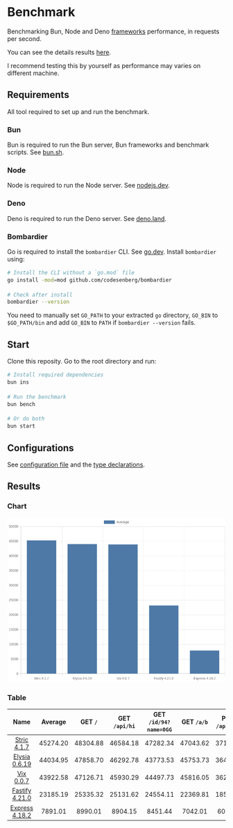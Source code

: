 # Benchmark
Benchmarking Bun, Node and Deno [frameworks](/src) performance, in requests per second.

You can see the details results [here](/results/index.md). 

I recommend testing this by yourself as performance may varies on different machine.

## Requirements
All tool required to set up and run the benchmark.

### Bun
Bun is required to run the Bun server, Bun frameworks and benchmark scripts. See [bun.sh](https://bun.sh).

### Node
Node is required to run the Node server. See [nodejs.dev](https://nodejs.dev).

### Deno
Deno is required to run the Deno server. See [deno.land](https://deno.land).

### Bombardier
Go is required to install the `bombardier` CLI. See [go.dev](https://go.dev).
Install `bombardier` using:
```bash
# Install the CLI without a `go.mod` file
go install -mod=mod github.com/codesenberg/bombardier

# Check after install
bombardier --version
```
You need to manually set `GO_PATH` to your extracted `go` directory, `GO_BIN` to `$GO_PATH/bin` and add `GO_BIN` to `PATH` if `bombardier --version` fails.

## Start
Clone this reposity. Go to the root directory and run:
```bash
# Install required dependencies
bun ins

# Run the benchmark
bun bench

# Or do both
bun start
```

## Configurations
See [configuration file](/config.ts) and the [type declarations](/lib/types.ts). 

## Results

### Chart
![Chart](/results/chart.png)

### Table 


| Name | Average | GET `/` | GET `/api/hi` | GET `/id/94?name=0GG` | GET `/a/b` | POST `/api/json` |
|  :---: | :---: | :---: | :---: | :---: | :---: | :---: |
| [Stric 4.1.7](/results/main/Stric) | 45274.20 | 48304.88 | 46584.18 | 47282.34 | 47043.62 | 37155.97 |
| [Elysia 0.6.19](/results/main/Elysia) | 44034.95 | 47858.70 | 46292.78 | 43773.53 | 45753.73 | 36496.00 |
| [Vix 0.0.7](/results/main/Vix) | 43922.58 | 47126.71 | 45930.29 | 44497.73 | 45816.05 | 36242.10 |
| [Fastify 4.21.0](/results/main/Fastify) | 23185.19 | 25335.32 | 25131.62 | 24554.11 | 22369.81 | 18535.11 |
| [Express 4.18.2](/results/main/Express) | 7891.01 | 8990.01 | 8904.15 | 8451.44 | 7042.01 | 6067.44 |